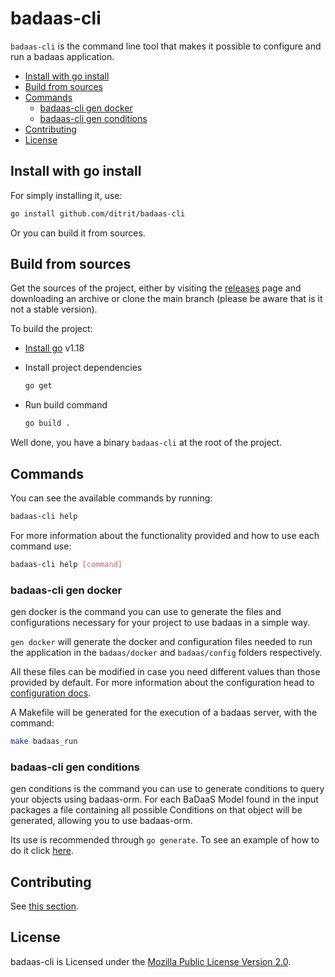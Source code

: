 # badaas-cli <!-- omit in toc -->

`badaas-cli` is the command line tool that makes it possible to configure and run a badaas application.

- [Install with go install](#install-with-go-install)
- [Build from sources](#build-from-sources)
- [Commands](#commands)
  - [badaas-cli gen docker](#badaas-cli-gen-docker)
  - [badaas-cli gen conditions](#badaas-cli-gen-conditions)
- [Contributing](#contributing)
- [License](#license)

## Install with go install

For simply installing it, use:

```bash
go install github.com/ditrit/badaas-cli
```

Or you can build it from sources.

## Build from sources

Get the sources of the project, either by visiting the [releases](https://github.com/ditrit/badaas/releases) page and downloading an archive or clone the main branch (please be aware that is it not a stable version).

To build the project:

- [Install go](https://go.dev/dl/#go1.18.4) v1.18
- Install project dependencies

    ```bash
    go get
    ```

- Run build command

    ```bash
    go build .
    ```

Well done, you have a binary `badaas-cli` at the root of the project.

## Commands

You can see the available commands by running:

```bash
badaas-cli help
```

For more information about the functionality provided and how to use each command use:

```bash
badaas-cli help [command]
```

### badaas-cli gen docker

gen docker is the command you can use to generate the files and configurations necessary for your project to use badaas in a simple way.

`gen docker` will generate the docker and configuration files needed to run the application in the `badaas/docker` and `badaas/config` folders respectively.

All these files can be modified in case you need different values than those provided by default. For more information about the configuration head to [configuration docs](github.com/ditrit/badaas/configuration.md).

A Makefile will be generated for the execution of a badaas server, with the command:

```bash
make badaas_run
```

### badaas-cli gen conditions

gen conditions is the command you can use to generate conditions to query your objects using badaas-orm. For each BaDaaS Model found in the input packages a file containing all possible Conditions on that object will be generated, allowing you to use badaas-orm.

Its use is recommended through `go generate`. To see an example of how to do it click [here](https://github.com/ditrit/badaa-orm-example/blob/main/standalone/conditions/orm.go).

## Contributing

See [this section](./CONTRIBUTING.md).

## License

badaas-cli is Licensed under the [Mozilla Public License Version 2.0](./LICENSE).
